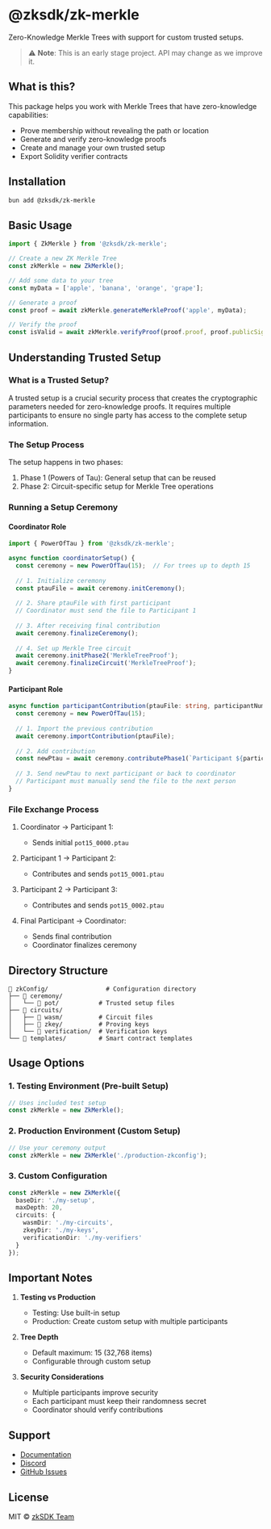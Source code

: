 # @zksdk/zk-merkle

Zero-Knowledge Merkle Trees with support for custom trusted setups.

> ⚠️ **Note**: This is an early stage project. API may change as we improve it.

## What is this?

This package helps you work with Merkle Trees that have zero-knowledge capabilities:
- Prove membership without revealing the path or location
- Generate and verify zero-knowledge proofs
- Create and manage your own trusted setup
- Export Solidity verifier contracts

## Installation

```bash
bun add @zksdk/zk-merkle
```

## Basic Usage

```typescript
import { ZkMerkle } from '@zksdk/zk-merkle';

// Create a new ZK Merkle Tree
const zkMerkle = new ZkMerkle();

// Add some data to your tree
const myData = ['apple', 'banana', 'orange', 'grape'];

// Generate a proof
const proof = await zkMerkle.generateMerkleProof('apple', myData);

// Verify the proof
const isValid = await zkMerkle.verifyProof(proof.proof, proof.publicSignals, 3);
```

## Understanding Trusted Setup

### What is a Trusted Setup?

A trusted setup is a crucial security process that creates the cryptographic parameters needed for zero-knowledge proofs. It requires multiple participants to ensure no single party has access to the complete setup information.

### The Setup Process

The setup happens in two phases:
1. Phase 1 (Powers of Tau): General setup that can be reused
2. Phase 2: Circuit-specific setup for Merkle Tree operations

### Running a Setup Ceremony

#### Coordinator Role
```typescript
import { PowerOfTau } from '@zksdk/zk-merkle';

async function coordinatorSetup() {
  const ceremony = new PowerOfTau(15);  // For trees up to depth 15
  
  // 1. Initialize ceremony
  const ptauFile = await ceremony.initCeremony();
  
  // 2. Share ptauFile with first participant
  // Coordinator must send the file to Participant 1
  
  // 3. After receiving final contribution
  await ceremony.finalizeCeremony();
  
  // 4. Set up Merkle Tree circuit
  await ceremony.initPhase2('MerkleTreeProof');
  await ceremony.finalizeCircuit('MerkleTreeProof');
}
```

#### Participant Role
```typescript
async function participantContribution(ptauFile: string, participantNumber: number) {
  const ceremony = new PowerOfTau(15);
  
  // 1. Import the previous contribution
  await ceremony.importContribution(ptauFile);
  
  // 2. Add contribution
  const newPtau = await ceremony.contributePhase1(`Participant ${participantNumber}`);
  
  // 3. Send newPtau to next participant or back to coordinator
  // Participant must manually send the file to the next person
}
```

### File Exchange Process

1. Coordinator → Participant 1:
   - Sends initial `pot15_0000.ptau`

2. Participant 1 → Participant 2:
   - Contributes and sends `pot15_0001.ptau`

3. Participant 2 → Participant 3:
   - Contributes and sends `pot15_0002.ptau`

4. Final Participant → Coordinator:
   - Sends final contribution
   - Coordinator finalizes ceremony

## Directory Structure

```
📁 zkConfig/                # Configuration directory
├── 📁 ceremony/           
│   └── 📁 pot/           # Trusted setup files
├── 📁 circuits/          
│   ├── 📁 wasm/          # Circuit files
│   ├── 📁 zkey/          # Proving keys
│   └── 📁 verification/  # Verification keys
└── 📁 templates/         # Smart contract templates
```

## Usage Options

### 1. Testing Environment (Pre-built Setup)
```typescript
// Uses included test setup
const zkMerkle = new ZkMerkle();
```

### 2. Production Environment (Custom Setup)
```typescript
// Use your ceremony output
const zkMerkle = new ZkMerkle('./production-zkconfig');
```

### 3. Custom Configuration
```typescript
const zkMerkle = new ZkMerkle({
  baseDir: './my-setup',
  maxDepth: 20,
  circuits: {
    wasmDir: './my-circuits',
    zkeyDir: './my-keys',
    verificationDir: './my-verifiers'
  }
});
```

## Important Notes

1. **Testing vs Production**
   - Testing: Use built-in setup
   - Production: Create custom setup with multiple participants

2. **Tree Depth**
   - Default maximum: 15 (32,768 items)
   - Configurable through custom setup

3. **Security Considerations**
   - Multiple participants improve security
   - Each participant must keep their randomness secret
   - Coordinator should verify contributions

## Support

- [Documentation](https://docs.zksdk.org)
- [Discord](https://discord.gg/zksdk)
- [GitHub Issues](https://github.com/zksdk/zk-merkle/issues)

## License

MIT © [zkSDK Team](https://github.com/zksdk)

